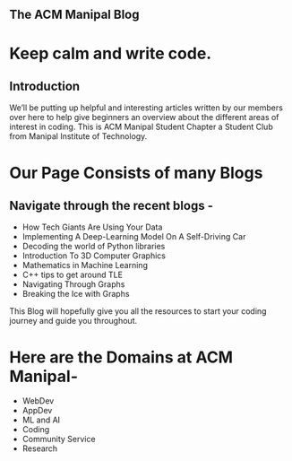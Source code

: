 ## The ACM Manipal Blog
# Keep calm and write code.

## Introduction 
We’ll be putting up helpful and interesting articles written by our members over here to help give beginners an overview about the different areas of interest in coding. This is ACM Manipal Student Chapter a Student Club from Manipal Institute of Technology.

# Our Page Consists of many Blogs


## Navigate through the recent blogs -

- How Tech Giants Are Using Your Data
- Implementing A Deep-Learning Model On A Self-Driving Car
- Decoding the world of Python libraries
- Introduction To 3D Computer Graphics
- Mathematics in Machine Learning
- C++ tips to get around TLE
- Navigating Through Graphs
- Breaking the Ice with Graphs



This Blog will hopefully give you all the resources to start your coding journey and guide you throughout.



# Here are the Domains at ACM Manipal- 

- WebDev
- AppDev
- ML and AI
- Coding
- Community Service
- Research
